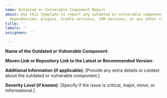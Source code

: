 ```yaml
---
name: Outdated or Vulnerable Component Report
about: Use this template to report any outdated or vulnerable components, including
  dependencies, plugins, Gradle versions, JVM versions, or any other relevant elements.
title: ''
labels: ''
assignees: ''

---
```


**Name of the Outdated or Vulnerable Component**:

**Maven Link or Repository Link to the Latest or Recommended Version**:

**Additional Information (if applicable)**:
[Provide any extra details or context about the outdated or vulnerable component.]

**Severity Level (if known)**:
[Specify if the issue is critical, major, minor, or informational.]
